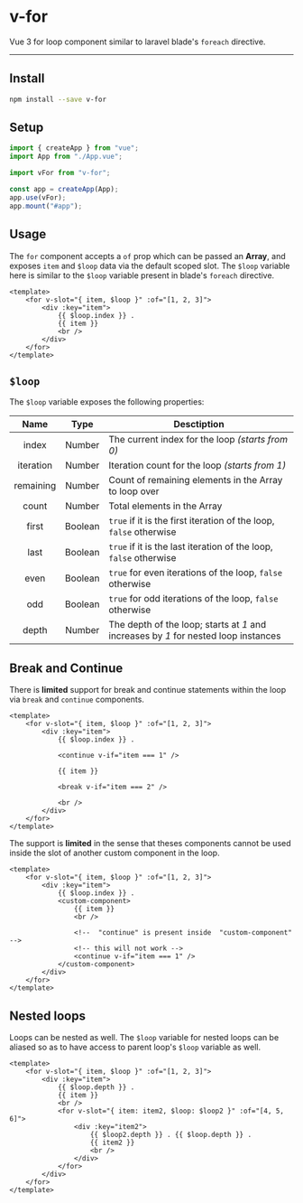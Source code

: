 # v-for

Vue 3 for loop component similar to laravel blade's `foreach` directive.

---

## Install

```bash
npm install --save v-for
```

## Setup

```js
import { createApp } from "vue";
import App from "./App.vue";

import vFor from "v-for";

const app = createApp(App);
app.use(vFor);
app.mount("#app");
```

## Usage

The `for` component accepts a `of` prop which can be passed an **Array**, and exposes `item` and `$loop` data via the default scoped slot. The `$loop` variable here is similar to the `$loop` variable present in blade's `foreach` directive.

```vue
<template>
    <for v-slot="{ item, $loop }" :of="[1, 2, 3]">
        <div :key="item">
            {{ $loop.index }} .
            {{ item }}
            <br />
        </div>
    </for>
</template>
```

## `$loop`

The `$loop` variable exposes the following properties:

|   Name    |  Type   | Desctiption                                                                         |
| :-------: | :-----: | ----------------------------------------------------------------------------------- |
|   index   | Number  | The current index for the loop _(starts from 0)_                                    |
| iteration | Number  | Iteration count for the loop _(starts from 1)_                                      |
| remaining | Number  | Count of remaining elements in the Array to loop over                               |
|   count   | Number  | Total elements in the Array                                                         |
|   first   | Boolean | `true` if it is the first iteration of the loop, `false` otherwise                  |
|   last    | Boolean | `true` if it is the last iteration of the loop, `false` otherwise                   |
|   even    | Boolean | `true` for even iterations of the loop, `false` otherwise                           |
|    odd    | Boolean | `true` for odd iterations of the loop, `false` otherwise                            |
|   depth   | Number  | The depth of the loop; starts at _1_ and increases by _1_ for nested loop instances |

## Break and Continue

There is **limited** support for break and continue statements within the loop via `break` and `continue` components.

```vue
<template>
    <for v-slot="{ item, $loop }" :of="[1, 2, 3]">
        <div :key="item">
            {{ $loop.index }} .

            <continue v-if="item === 1" />

            {{ item }}

            <break v-if="item === 2" />

            <br />
        </div>
    </for>
</template>
```

The support is **limited** in the sense that theses components cannot be used inside the slot of another custom component in the loop.

```vue
<template>
    <for v-slot="{ item, $loop }" :of="[1, 2, 3]">
        <div :key="item">
            {{ $loop.index }} .
            <custom-component>
                {{ item }}
                <br />

                <!--  "continue" is present inside  "custom-component"  -->
                <!-- this will not work -->
                <continue v-if="item === 1" />
            </custom-component>
        </div>
    </for>
</template>
```

## Nested loops

Loops can be nested as well. The `$loop` variable for nested loops can be aliased so as to have access to parent loop's `$loop` variable as well.

```vue
<template>
    <for v-slot="{ item, $loop }" :of="[1, 2, 3]">
        <div :key="item">
            {{ $loop.depth }} .
            {{ item }}
            <br />
            <for v-slot="{ item: item2, $loop: $loop2 }" :of="[4, 5, 6]">
                <div :key="item2">
                    {{ $loop2.depth }} . {{ $loop.depth }} .
                    {{ item2 }}
                    <br />
                </div>
            </for>
        </div>
    </for>
</template>
```

